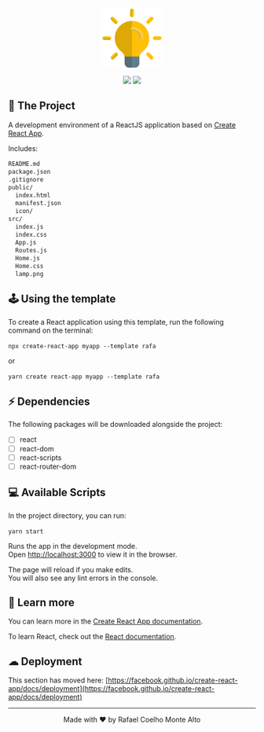 <p align="center">
    <img alt="Rafa" title="Rafa" width="120px" src="./template/src/lamp.png" />
</p>

<p align="center">
   <img src="https://img.shields.io/npm/v/cra-template-rafa?color=ff7207&style=flat-square" />
   <img src="https://img.shields.io/npm/dt/cra-template-rafa?color=1460F4&style=flat-square" />
</p>

## 🚀 The Project

A development environment of a ReactJS application based on [Create React App](https://github.com/facebook/create-react-app).

Includes:
```
README.md
package.json
.gitignore
public/
  index.html
  manifest.json
  icon/
src/
  index.js
  index.css
  App.js
  Routes.js
  Home.js
  Home.css
  lamp.png
```

## 🕹 Using the template

To create a React application using this template, run the following command on the terminal:

```npx create-react-app myapp --template rafa```

or

```yarn create react-app myapp --template rafa```

## ⚡ Dependencies

The following packages will be downloaded alongside the project:

 - [ ] react
 - [ ] react-dom
 - [ ] react-scripts
 - [ ] react-router-dom

## 💻 Available Scripts

In the project directory, you can run:

```yarn start```

Runs the app in the development mode.\
Open [http://localhost:3000](http://localhost:3000) to view it in the browser.

The page will reload if you make edits.\
You will also see any lint errors in the console.

## 🧠 Learn more

You can learn more in the [Create React App documentation](https://facebook.github.io/create-react-app/docs/getting-started).

To learn React, check out the [React documentation](https://reactjs.org/).

## ☁ Deployment

This section has moved here: [https://facebook.github.io/create-react-app/docs/deployment](https://facebook.github.io/create-react-app/docs/deployment)

---

<p align="center">
    Made with ❤ by Rafael Coelho Monte Alto
</p>
